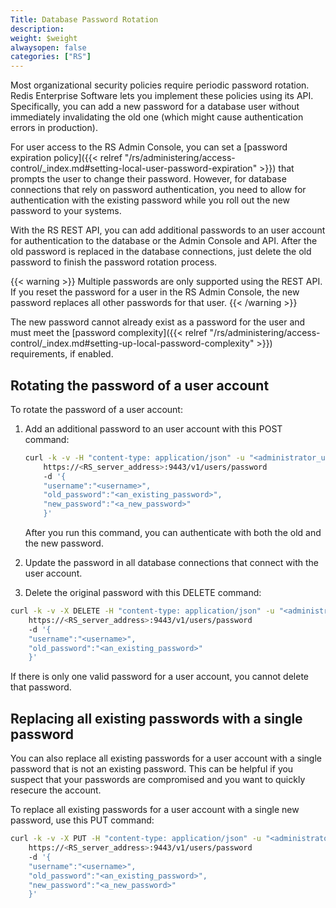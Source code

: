 ```yaml
---
Title: Database Password Rotation
description:
weight: $weight
alwaysopen: false
categories: ["RS"]
---
```

Most organizational security policies require periodic password rotation.
Redis Enterprise Software lets you implement these policies using its API.
Specifically, you can add a new password for a database user without immediately invalidating the old one (which might cause authentication errors in production).

For user access to the RS Admin Console,
you can set a [password expiration policy]({{< relref "/rs/administering/access-control/_index.md#setting-local-user-password-expiration" >}}) that prompts the user to change their password.
However, for database connections that rely on password authentication,
you need to allow for authentication with the existing password while you roll out the new password to your systems.

With the RS REST API, you can add additional passwords to an user account for authentication to the database or the Admin Console and API.
After the old password is replaced in the database connections,
just delete the old password to finish the password rotation process.

{{< warning >}}
Multiple passwords are only supported using the REST API.
If you reset the password for a user in the RS Admin Console,
the new password replaces all other passwords for that user.
{{< /warning >}}

The new password cannot already exist as a password for the user and must meet the [password complexity]({{< relref "/rs/administering/access-control/_index.md#setting-up-local-password-complexity" >}}) requirements, if enabled.

## Rotating the password of a user account

To rotate the password of a user account:

1. Add an additional password to an user account with this POST command:

    ```sh
    curl -k -v -H "content-type: application/json" -u "<administrator_user>:<password>"
        https://<RS_server_address>:9443/v1/users/password
        -d '{
        "username":"<username>",
        "old_password":"<an_existing_password>",
        "new_password":"<a_new_password>"
        }'
    ```

    After you run this command, you can authenticate with both the old and the new password.

1. Update the password in all database connections that connect with the user account.
1. Delete the original password with this DELETE command:

```sh
curl -k -v -X DELETE -H "content-type: application/json" -u "<administrator_user>:<password>"
    https://<RS_server_address>:9443/v1/users/password
    -d '{
    "username":"<username>",
    "old_password":"<an_existing_password>"
    }'
```

If there is only one valid password for a user account, you cannot delete that password.

## Replacing all existing passwords with a single password

You can also replace all existing passwords for a user account with a single password that is not an existing password.
This can be helpful if you suspect that your passwords are compromised and you want to quickly resecure the account.

To replace all existing passwords for a user account with a single new password, use this PUT command:

```sh
curl -k -v -X PUT -H "content-type: application/json" -u "<administrator_user>:<password>"
    https://<RS_server_address>:9443/v1/users/password
    -d '{
    "username":"<username>",
    "old_password":"<an_existing_password>",
    "new_password":"<a_new_password>"
    }'
```
